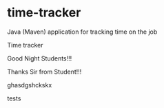 # time-tracker
Java (Maven) application for tracking time on the job

Time tracker

Good Night Students!!!

Thanks Sir from Student!!!

ghasdgshckskx

tests
